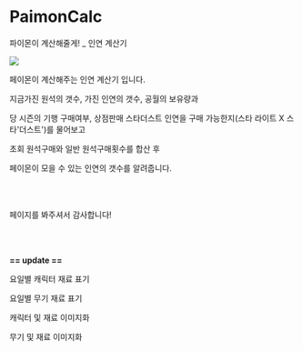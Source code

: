 # PaimonCalc
파이몬이 계산해줄게! _ 인연 계산기

<img src="https://mblogthumb-phinf.pstatic.net/MjAyMDEyMjJfOTkg/MDAxNjA4NjQwNTc5OTU5.JPur5NHKrg7rao2zkbTH45ny_UYcdOoslpwgoElZxcg.6OsPAQ0J1kYpaXv4EeQXnSmCR2wflKuy7PZmDm9S-Dgg.PNG.pnh_ellen23/vvvvv.png?type=w800">


페이몬이 계산해주는 인연 계산기 입니다.

<p>지금가진 원석의 갯수, 가진 인연의 갯수, 공월의 보유량과</p>
<p>당 시즌의 기행 구매여부, 상점판매 스타더스트 인연을 구매 가능한지(스타 라이트 X 스타'더스트')를 물어보고</p>
<p>초회 원석구매와 일반 원석구매횟수를 합산 후</p>
<p>페이몬이 모을 수 있는 인연의 갯수를 알려줍니다.</p>
  <br><br>
  <p>페이지를 봐주셔서 감사합니다!</p>
  <br><br>
  <p><strong> == update == </strong></p>
  <p>요일별 캐릭터 재료 표기</p>
  <p>요일별 무기 재료 표기</p>
  <p>캐릭터 및 재료 이미지화</p>
  <p>무기 및 재료 이미지화</p>
